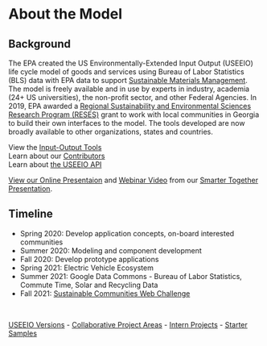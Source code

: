 # About the Model

## Background
The EPA created the US Environmentally-Extended Input Output (USEEIO) life cycle model of goods and services using Bureau of Labor Statistics (BLS) data with EPA data to support <a href="https://www.epa.gov/smm" target="_parent">Sustainable&nbsp;Materials&nbsp;Management</a>. The model is freely available and in use by experts in industry, academia (24+ US universities), the non-profit sector, and other Federal Agencies. <!--
 From 2015-2018, the Center of Innovation for Energy partnered with U.S. Environmental Protection Agency, the Georgia Environmental Protection Division (EPD) and the Georgia Recycling Coalition to develop the first state version of the national USEEIO model.--> In 2019, EPA awarded a [Regional Sustainability and Environmental Sciences Research Program (RESES)](https://www.epa.gov/research/regional-sustainability-and-environmental-sciences-research-program-reses) grant <!--(Community-driven Application Development Using USEEIO Models) to support EPA and the Georgia Center of Innovation for Energy --> to work with local communities in Georgia to build their own interfaces to the model. The tools developed are now broadly available to other organizations, states and countries.  

View the [Input-Output Tools](../../localsite/info/)  
Learn about our [Contributors](../team)  
Learn about [the USEEIO API](api/)  

[View our Online Presentaion](../../community/tools/) and [Webinar Video](https://youtu.be/GRJSvyUx0t4) <!--and [slide presentation](https://smartcities.ipat.gatech.edu/sites/default/files/Smarter_Together_Webinar_Industry-Comparison-Tools_10-15-2020.pdf) -->from our [Smarter Together Presentation](https://smartcities.ipat.gatech.edu/smarter-together).  

## Timeline

- Spring 2020: Develop application concepts, on-board interested communities
- Summer 2020: Modeling and component development
- Fall 2020: Develop prototype applications
- Spring 2021: Electric Vehicle Ecosystem
- Summer 2021: Google Data Commons - Bureau of Labor Statistics, Commute Time, Solar and Recycling Data
- Fall 2021: [Sustainable Communities Web Challenge](../../community/challenge/)
<br>

[USEEIO Versions](https://www.epa.gov/land-research/us-environmentally-extended-input-output-useeio-technical-content) - [Collaborative Project Areas](../../community/projects/) - [Intern Projects](../../io/projects/) - [Starter Samples](../../apps/)  